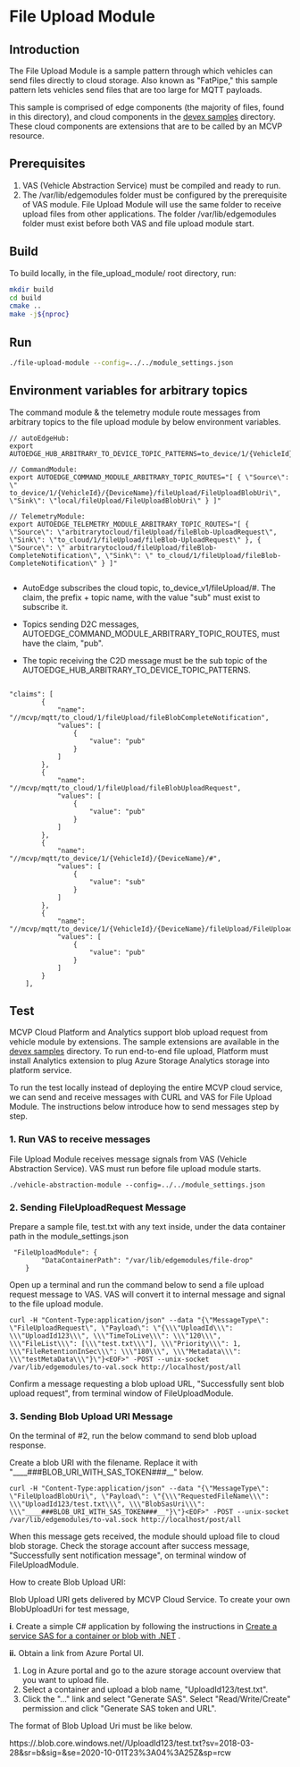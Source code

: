 # File Upload Module

## Introduction
The File Upload Module is a sample pattern through which vehicles can send files directly to cloud storage. Also known as "FatPipe," this sample pattern lets vehicles send files that are too large for MQTT payloads. 

This sample is comprised of edge components (the majority of files, found in this directory), and cloud components in the [devex samples](../../tools/devex/samples/) directory. These cloud components are extensions that are to be called by an MCVP resource.

## Prerequisites
1. VAS (Vehicle Abstraction Service) must be compiled and ready to run.
2. The /var/lib/edgemodules folder must be configured by the prerequisite of VAS module. File Upload Module will use the same folder to receive upload files from other applications. The folder /var/lib/edgemodules folder must exist before both VAS and file upload module start. 



## Build
To build locally, in the file_upload_module/ root directory, run:
```sh
mkdir build
cd build
cmake ..
make -j${nproc}
```



## Run
```sh
./file-upload-module --config=../../module_settings.json
```



## Environment variables for arbitrary topics

The command module & the telemetry module route messages from arbitrary topics to the file upload module by below environment variables.

```
// autoEdgeHub:
export AUTOEDGE_HUB_ARBITRARY_TO_DEVICE_TOPIC_PATTERNS=to_device/1/{VehicleId}/{DeviceName}/#

// CommandModule:
export AUTOEDGE_COMMAND_MODULE_ARBITRARY_TOPIC_ROUTES="[ { \"Source\": \" to_device/1/{VehicleId}/{DeviceName}/fileUpload/FileUploadBlobUri\", \"Sink\": \"local/fileUpload/FileUploadBlobUri\" } ]"

// TelemetryModule:
export AUTOEDGE_TELEMETRY_MODULE_ARBITRARY_TOPIC_ROUTES="[ { \"Source\": \"arbitrarytocloud/fileUpload/fileBlob-UploadRequest\", \"Sink\": \"to_cloud/1/fileUpload/fileBlob-UploadRequest\" }, { \"Source\": \" arbitrarytocloud/fileUpload/fileBlob-CompleteNotification\", \"Sink\": \" to_cloud/1/fileUpload/fileBlob-CompleteNotification\" } ]"


```



* AutoEdge subscribes the cloud topic, to_device_v1/fileUpload/#. The claim, the prefix + topic name, with the value "sub" must exist to subscribe it.

* Topics sending D2C messages, AUTOEDGE_COMMAND_MODULE_ARBITRARY_TOPIC_ROUTES, must have the claim, "pub".
* The topic receiving the C2D message must be the sub topic of the AUTOEDGE_HUB_ARBITRARY_TO_DEVICE_TOPIC_PATTERNS. 

```

"claims": [
        {
            "name": "//mcvp/mqtt/to_cloud/1/fileUpload/fileBlobCompleteNotification",
            "values": [
                {
                    "value": "pub"
                }
            ]
        },
        {
            "name": "//mcvp/mqtt/to_cloud/1/fileUpload/fileBlobUploadRequest",
            "values": [
                {
                    "value": "pub"
                }
            ]
        },
        {
            "name": "//mcvp/mqtt/to_device/1/{VehicleId}/{DeviceName}/#",
            "values": [
                {
                    "value": "sub"
                }
            ]
        },
        {
            "name": "//mcvp/mqtt/to_device/1/{VehicleId}/{DeviceName}/fileUpload/FileUploadBlobUri",
            "values": [
                {
                    "value": "pub"
                }
            ]
        }
    ],

```



## Test

MCVP Cloud Platform and Analytics support blob upload request from vehicle module by extensions. The sample extensions are available in the [devex samples](../../tools/devex/samples/) directory. To run end-to-end file upload, Platform must install Analytics extension to plug Azure Storage Analytics storage into platform service.

To run the test locally instead of deploying the entire MCVP cloud service, we can send and receive messages with CURL and VAS for File Upload Module. The instructions below introduce how to send messages step by step.

### 1. Run VAS to receive messages

File Upload Module receives message signals from VAS (Vehicle Abstraction Service). VAS must run before file upload module starts. 

```
./vehicle-abstraction-module --config=../../module_settings.json
```

### 2. Sending FileUploadRequest Message

Prepare a sample file, test.txt with any text inside, under the data container path in the module_settings.json

```
 "FileUploadModule": {
        "DataContainerPath": "/var/lib/edgemodules/file-drop"
    }
```

Open up a terminal and run the command below to send a file upload request message to VAS. VAS will convert it to internal message and signal to the file upload module. 

```
curl -H "Content-Type:application/json" --data "{\"MessageType\": \"FileUploadRequest\", \"Payload\": \"{\\\"UploadId\\\": \\\"UploadId123\\\", \\\"TimeToLive\\\": \\\"120\\\", \\\"FileList\\\": [\\\"test.txt\\\"], \\\"Priority\\\": 1, \\\"FileRetentionInSec\\\": \\\"180\\\", \\\"Metadata\\\": \\\"testMetaData\\\"}\"}<EOF>" -POST --unix-socket /var/lib/edgemodules/to-val.sock http://localhost/post/all 
```
Confirm a message requesting a blob upload URL, "Successfully sent blob upload request", from terminal window of FileUploadModule.



### 3. Sending Blob Upload URI Message 

On the terminal of #2, run the below command to send blob upload response. 

Create a blob URI with the filename. Replace it with "____###BLOB_URI_WITH_SAS_TOKEN###__" below. 

```
curl -H "Content-Type:application/json" --data "{\"MessageType\": \"FileUploadBlobUri\", \"Payload\": \"{\\\"RequestedFileName\\\": \\\"UploadId123/test.txt\\\", \\\"BlobSasUri\\\": \\\"____###BLOB_URI_WITH_SAS_TOKEN###__"}\"}<EOF>" -POST --unix-socket /var/lib/edgemodules/to-val.sock http://localhost/post/all 

```

When this message gets received, the module should upload file to cloud blob storage. Check the storage account after success message, "Successfully sent notification message", on terminal window of FileUploadModule.

How to create Blob Upload URI: 

Blob Upload URI gets delivered by MCVP Cloud Service. To create your own BlobUploadUri for test message, 

**i**. Create a simple C# application by following the instructions in [Create a service SAS for a container or blob with .NET](https://docs.microsoft.com/en-us/azure/storage/blobs/storage-blob-service-sas-create-dotnet?tabs=dotnet) .

**ii.** Obtain a link from Azure Portal UI.

1. Log in Azure portal and go to the azure storage account overview that you want to upload file.
2. Select a container and upload a blob name, "UploadId123/test.txt".
3. Click the "..." link and select "Generate SAS". Select "Read/Write/Create" permission and click "Generate SAS token and URL".

The format of Blob Upload Uri must be like below.

https://<StorageAccountName>.blob.core.windows.net/<UploadContainer>/UploadId123/test.txt?sv=2018-03-28&sr=b&sig=<SecretKeyCreateByAzurePoral>&se=2020-10-01T23%3A04%3A25Z&sp=rcw

